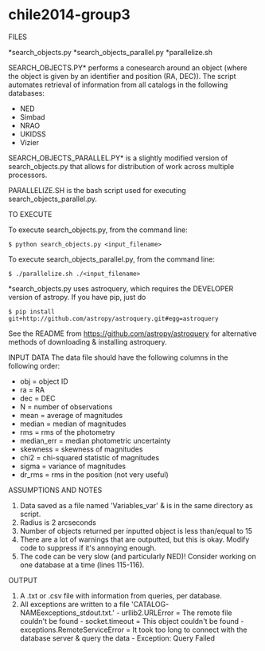 chile2014-group3
================

FILES

  *search_objects.py
  *search\_objects\_parallel.py
  *parallelize.sh
  
SEARCH_OBJECTS.PY* performs a conesearch around an object (where the object is given by an identifier and position (RA, DEC)). The script automates retrieval of information from all catalogs in the following databases:
  - NED
  - Simbad
  - NRAO
  - UKIDSS
  - Vizier

SEARCH\_OBJECTS\_PARALLEL.PY* is a slightly modified version of search\_objects.py that allows for distribution of work across multiple processors. 

PARALLELIZE.SH is the bash script used for executing search\_objects\_parallel.py.

TO EXECUTE

To execute search\_objects.py, from the command line:



    $ python search_objects.py <input_filename>

To execute search\_objects\_parallel.py, from the command line:



    $ ./parallelize.sh ./<input_filename>
    
*search_objects.py uses astroquery, which requires the DEVELOPER version of astropy. If you have pip, just do 



    $ pip install git+http://github.com/astropy/astroquery.git#egg=astroquery
    
See the README from https://github.com/astropy/astroquery for alternative methods of downloading & installing astroquery.

INPUT DATA
The data file should have the following columns in the following order:
  - obj = object ID
  - ra = RA
  - dec = DEC
  - N = number of observations
  - mean = average of magnitudes
  - median = median of magnitudes
  - rms = rms of the photometry
  - median_err = median photometric uncertainty
  - skewness = skewness of magnitudes
  - chi2 = chi-squared statistic of magnitudes
  - sigma = variance of magnitudes
  - dr_rms = rms in the position (not very useful)

ASSUMPTIONS AND NOTES
  1. Data saved as a file named 'Variables_var' & is in the same directory as  script.
  2. Radius is 2 arcseconds
  3. Number of objects returned per inputted object is less than/equal to 15
  4. There are a lot of warnings that are outputted, but this is okay. Modify code to suppress if it's annoying enough.
  5. The code can be very slow (and particularly NED)! Consider working on one database at a time (lines 115-116).

OUTPUT
  1. A .txt or .csv file with information from queries, per database.
  2. All exceptions are written to a file 'CATALOG-NAMEexceptions_stdout.txt.'
    - urllib2.URLError = The remote file couldn't be found
    - socket.timeout   = This object couldn't be found
    - exceptions.RemoteServiceError = It took too long to connect with the database server & query the data
    - Exception: Query Failed
